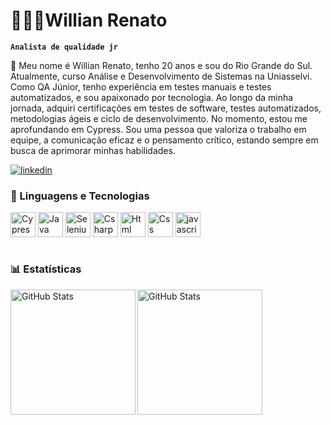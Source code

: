 # 👨🏻‍💻Willian Renato

**`Analista de qualidade jr`**

🧪 Meu nome é Willian Renato, tenho 20 anos e sou do Rio Grande do Sul. Atualmente, curso Análise e Desenvolvimento de Sistemas na Uniasselvi. Como QA Júnior, tenho experiência em testes manuais e testes automatizados, e sou apaixonado por tecnologia. Ao longo da minha jornada, adquiri certificações em testes de software, testes automatizados, metodologias ágeis e ciclo de desenvolvimento. No momento, estou me aprofundando em Cypress. Sou uma pessoa que valoriza o trabalho em equipe, a comunicação eficaz e o pensamento crítico, estando sempre em busca de aprimorar minhas habilidades.

[![linkedin](https://img.shields.io/badge/LinkedIn-0077B5?style=for-the-badge&logo=linkedin&logoColor=white)](https://www.linkedin.com/in/willian-renato-rodrigues-pereira-911b10200)

### 🤖 Linguagens e Tecnologias

<div style="display: inline_block">
 <img align="center" alt="Cypress" src="https://skillicons.dev/icons?i=cypress&theme=light" height="40" alt="cypress logo"  />
 <img align="center" alt="Java" src="https://skillicons.dev/icons?i=java&theme=light" height="40" alt="java logo"  />
  <img align="center" alt="Selenium" alt="Css" src="https://skillicons.dev/icons?i=selenium" height="40" alt="selenium logo"  />
  <img align="center" alt="Csharp" src="https://skillicons.dev/icons?i=cs" height="40" alt="csharp logo"  />
 <img align="center" alt="Html" src="https://skillicons.dev/icons?i=html" height="40" alt="html logo"  />
 <img align="center" alt="Css" src="https://skillicons.dev/icons?i=css" height="40" alt="css logo"  />
 <img align="center" alt="javascript" src="https://skillicons.dev/icons?i=js" height="40" alt="javascript logo"  />
 
 
          
</div><br/>

### 📊 Estatísticas

<p>
  <img 
    align="left" 
      alt="GitHub Stats" 
      height="200"
    src="https://github-readme-stats.vercel.app/api?username=WillianRRP&show_icons=true&theme=tokyonight&include_all_commits=true&locale=pt-br" 
  />

<img 
      align="left" 
      alt="GitHub Stats" 
      height="200" 
      src="https://github-readme-stats.vercel.app/api/top-langs/?username=WillianRRP&theme=tokyonight&layout=compact&custom_title=Tecnologias&langs_count=9" 
  />

  </p>

